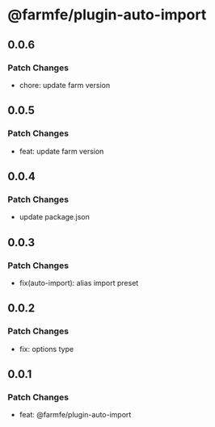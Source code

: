 # @farmfe/plugin-auto-import

## 0.0.6

### Patch Changes

- chore: update farm version

## 0.0.5

### Patch Changes

- feat: update farm version

## 0.0.4

### Patch Changes

- update package.json

## 0.0.3

### Patch Changes

- fix(auto-import): alias import preset

## 0.0.2

### Patch Changes

- fix: options type

## 0.0.1

### Patch Changes

- feat: @farmfe/plugin-auto-import

